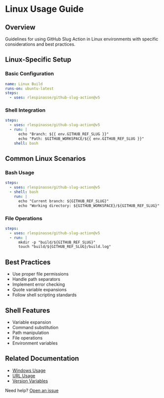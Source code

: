 # Linux Usage Guide

## Overview

Guidelines for using GitHub Slug Action in Linux environments with specific considerations and best practices.

## Linux-Specific Setup

### Basic Configuration

```yaml
name: Linux Build
runs-on: ubuntu-latest
steps:
  - uses: rlespinasse/github-slug-action@v5
```

### Shell Integration

```yaml
steps:
  - uses: rlespinasse/github-slug-action@v5
  - run: |
      echo "Branch: ${{ env.GITHUB_REF_SLUG }}"
      echo "Path: $GITHUB_WORKSPACE/${{ env.GITHUB_REF_SLUG }}"
    shell: bash
```

## Common Linux Scenarios

### Bash Usage

```yaml
steps:
  - uses: rlespinasse/github-slug-action@v5
  - shell: bash
    run: |
      echo "Current branch: ${GITHUB_REF_SLUG}"
      echo "Working directory: ${GITHUB_WORKSPACE}/${GITHUB_REF_SLUG}"
```

### File Operations

```yaml
steps:
  - uses: rlespinasse/github-slug-action@v5
  - run: |
      mkdir -p "build/${GITHUB_REF_SLUG}"
      touch "build/${GITHUB_REF_SLUG}/build.log"
```

## Best Practices

- Use proper file permissions
- Handle path separators
- Implement error checking
- Quote variable expansions
- Follow shell scripting standards

## Shell Features

- Variable expansion
- Command substitution
- Path manipulation
- File operations
- Environment variables

## Related Documentation

- [Windows Usage](windows-usage.md)
- [URL Usage](url-usage.md)
- [Version Variables](version-variables.md)

Need help? [Open an issue](https://github.com/rlespinasse/github-slug-action/issues/new)
